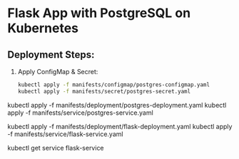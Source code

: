 # Flask App with PostgreSQL on Kubernetes

## Deployment Steps:
1. Apply ConfigMap & Secret:
   ```sh
   kubectl apply -f manifests/configmap/postgres-configmap.yaml
   kubectl apply -f manifests/secret/postgres-secret.yaml

kubectl apply -f manifests/deployment/postgres-deployment.yaml
kubectl apply -f manifests/service/postgres-service.yaml

kubectl apply -f manifests/deployment/flask-deployment.yaml
kubectl apply -f manifests/service/flask-service.yaml

kubectl get service flask-service

